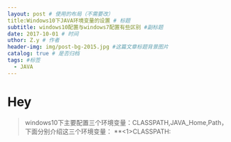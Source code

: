 ```yaml
--- 
layout: post # 使用的布局（不需要改） 
title:Windows10下JAVA环境变量的设置 # 标题
subtitle: windows10配置与windows7配置有些区别 #副标题 
date: 2017-10-01 # 时间 
uthor: Z.y # 作者
header-img: img/post-bg-2015.jpg #这篇文章标题背景图片
catalog: true # 是否归档
tags: #标签 
  - JAVA
---
```




# Hey 
>windows10下主要配置三个环境变量：CLASSPATH,JAVA_Home,Path，下面分别介绍这三个环境变量：
>**<1>CLASSPATH:
>
